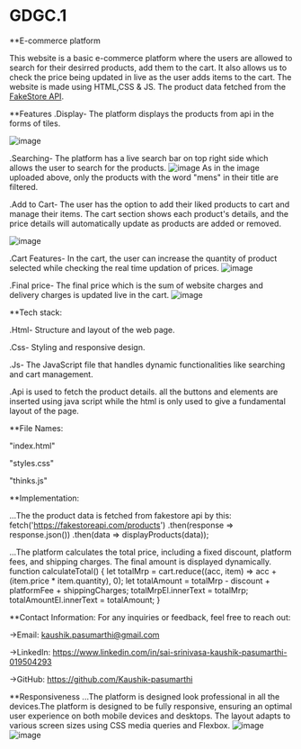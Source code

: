 # GDGC.1

**E-commerce platform

This website is a basic e-commerce platform where the users are allowed to search for their desirred products, add them to the cart.
It also allows us to check the price being updated in live as the user adds items to the cart. The website is made using HTML,CSS & JS. The product data fetched from the [FakeStore API](https://fakestoreapi.com).

**Features
.Display- The platform displays the products from api in the forms of tiles.


![image](https://github.com/user-attachments/assets/f59301ec-58c8-4027-bb41-dae2f19c7c65)

.Searching- The platform has a live search bar on top right side which allows the user to search for the products.
![image](https://github.com/user-attachments/assets/22ba6be5-8445-4ff0-9499-b30f5ad46b49)
As in the image uploaded above, only the products with the word "mens" in their title are filtered.



.Add to Cart- The user has the option to add their liked products to cart and manage their items.
            The cart section shows each product's details, and the price details will automatically update as products are added or removed.
            
![image](https://github.com/user-attachments/assets/46dd3ac4-33c1-4139-a54a-ed4654ab002d)

.Cart Features- In the cart, the user can increase the quantity of product selected while checking the real time updation of prices.
![image](https://github.com/user-attachments/assets/91d39a41-fbba-4d3f-bbff-d989fe70d6a7)

.Final price- The final price which is the sum of website charges and delivery charges is updated live in the cart.
![image](https://github.com/user-attachments/assets/fdf7122f-1ead-4d3c-89f0-d7717d7957ee)

**Tech stack:

.Html- Structure and layout of the web page.

.Css- Styling and responsive design.

.Js- The JavaScript file that handles dynamic functionalities like searching and cart management.

.Api is used to fetch the product details.
      all the buttons and elements are inserted using java script while the html is only used to give a fundamental layout of the page.


**File Names:

  "index.html"

  "styles.css"

  "thinks.js"
  

**Implementation:

...The the product data is fetched from fakestore api by this:
        fetch('https://fakestoreapi.com/products')
              .then(response => response.json())
              .then(data => displayProducts(data));


...The platform calculates the total price, including a fixed discount, platform fees, and shipping charges. The final amount is displayed dynamically.
          function calculateTotal() {
                let totalMrp = cart.reduce((acc, item) => acc + (item.price * item.quantity), 0);
                let totalAmount = totalMrp - discount + platformFee + shippingCharges;
                totalMrpEl.innerText = totalMrp;
                totalAmountEl.innerText = totalAmount;
            }



**Contact Information:
For any inquiries or feedback, feel free to reach out:

->Email: kaushik.pasumarthi@gmail.com

->LinkedIn: https://www.linkedin.com/in/sai-srinivasa-kaushik-pasumarthi-019504293

->GitHub: https://github.com/Kaushik-pasumarthi



**Responsiveness
...The platform is designed look professional in all the devices.The platform is designed to be fully responsive, ensuring an optimal user experience on both mobile devices and desktops. The layout adapts to various screen sizes using CSS media queries and Flexbox.
![image](https://github.com/user-attachments/assets/836a5a9a-25d4-4e63-b310-c558001e5e87) ![image](https://github.com/user-attachments/assets/65df00e8-50ab-4c7a-8013-97ff1e800d79)





